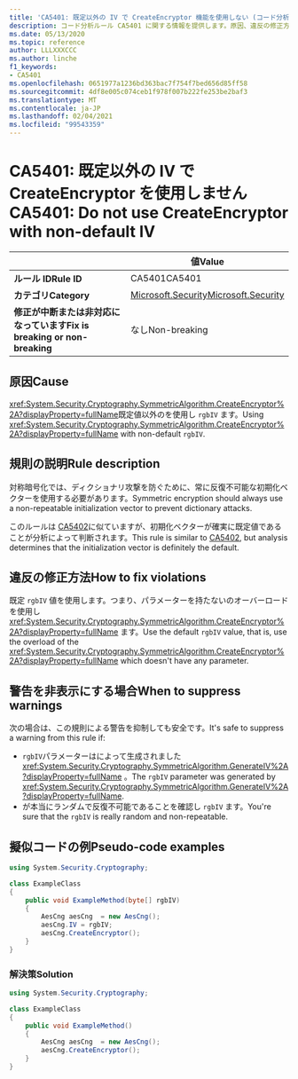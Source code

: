 ```yaml
---
title: 'CA5401: 既定以外の IV で CreateEncryptor 機能を使用しない (コード分析)'
description: コード分析ルール CA5401 に関する情報を提供します。原因、違反の修正方法、非表示にするタイミングなどが含まれます。
ms.date: 05/13/2020
ms.topic: reference
author: LLLXXXCCC
ms.author: linche
f1_keywords:
- CA5401
ms.openlocfilehash: 0651977a1236bd363bac7f754f7bed656d85ff58
ms.sourcegitcommit: 4df8e005c074ceb1f978f007b222fe253be2baf3
ms.translationtype: MT
ms.contentlocale: ja-JP
ms.lasthandoff: 02/04/2021
ms.locfileid: "99543359"
---
```

# <a name="ca5401-do-not-use-createencryptor-with-non-default-iv"></a><span data-ttu-id="56d2d-103">CA5401: 既定以外の IV で CreateEncryptor を使用しません</span><span class="sxs-lookup"><span data-stu-id="56d2d-103">CA5401: Do not use CreateEncryptor with non-default IV</span></span>

| | <span data-ttu-id="56d2d-104">値</span><span class="sxs-lookup"><span data-stu-id="56d2d-104">Value</span></span> |
|-|-|
| <span data-ttu-id="56d2d-105">**ルール ID**</span><span class="sxs-lookup"><span data-stu-id="56d2d-105">**Rule ID**</span></span> |<span data-ttu-id="56d2d-106">CA5401</span><span class="sxs-lookup"><span data-stu-id="56d2d-106">CA5401</span></span>|
| <span data-ttu-id="56d2d-107">**カテゴリ**</span><span class="sxs-lookup"><span data-stu-id="56d2d-107">**Category**</span></span> |[<span data-ttu-id="56d2d-108">Microsoft.Security</span><span class="sxs-lookup"><span data-stu-id="56d2d-108">Microsoft.Security</span></span>](security-warnings.md)|
| <span data-ttu-id="56d2d-109">**修正が中断または非対応になっています**</span><span class="sxs-lookup"><span data-stu-id="56d2d-109">**Fix is breaking or non-breaking**</span></span> |<span data-ttu-id="56d2d-110">なし</span><span class="sxs-lookup"><span data-stu-id="56d2d-110">Non-breaking</span></span>|

## <a name="cause"></a><span data-ttu-id="56d2d-111">原因</span><span class="sxs-lookup"><span data-stu-id="56d2d-111">Cause</span></span>

<span data-ttu-id="56d2d-112"><xref:System.Security.Cryptography.SymmetricAlgorithm.CreateEncryptor%2A?displayProperty=fullName>既定値以外のを使用し `rgbIV` ます。</span><span class="sxs-lookup"><span data-stu-id="56d2d-112">Using <xref:System.Security.Cryptography.SymmetricAlgorithm.CreateEncryptor%2A?displayProperty=fullName> with non-default `rgbIV`.</span></span>

## <a name="rule-description"></a><span data-ttu-id="56d2d-113">規則の説明</span><span class="sxs-lookup"><span data-stu-id="56d2d-113">Rule description</span></span>

<span data-ttu-id="56d2d-114">対称暗号化では、ディクショナリ攻撃を防ぐために、常に反復不可能な初期化ベクターを使用する必要があります。</span><span class="sxs-lookup"><span data-stu-id="56d2d-114">Symmetric encryption should always use a non-repeatable initialization vector to prevent dictionary attacks.</span></span>

<span data-ttu-id="56d2d-115">このルールは [CA5402](ca5402.md)に似ていますが、初期化ベクターが確実に既定値であることが分析によって判断されます。</span><span class="sxs-lookup"><span data-stu-id="56d2d-115">This rule is similar to [CA5402](ca5402.md), but analysis determines that the initialization vector is definitely the default.</span></span>

## <a name="how-to-fix-violations"></a><span data-ttu-id="56d2d-116">違反の修正方法</span><span class="sxs-lookup"><span data-stu-id="56d2d-116">How to fix violations</span></span>

<span data-ttu-id="56d2d-117">既定 `rgbIV` 値を使用します。つまり、パラメーターを持たないのオーバーロードを使用し <xref:System.Security.Cryptography.SymmetricAlgorithm.CreateEncryptor%2A?displayProperty=fullName> ます。</span><span class="sxs-lookup"><span data-stu-id="56d2d-117">Use the default `rgbIV` value, that is, use the overload of the <xref:System.Security.Cryptography.SymmetricAlgorithm.CreateEncryptor%2A?displayProperty=fullName> which doesn't have any parameter.</span></span>

## <a name="when-to-suppress-warnings"></a><span data-ttu-id="56d2d-118">警告を非表示にする場合</span><span class="sxs-lookup"><span data-stu-id="56d2d-118">When to suppress warnings</span></span>

<span data-ttu-id="56d2d-119">次の場合は、この規則による警告を抑制しても安全です。</span><span class="sxs-lookup"><span data-stu-id="56d2d-119">It's safe to suppress a warning from this rule if:</span></span>

- <span data-ttu-id="56d2d-120">`rgbIV`パラメーターはによって生成されました <xref:System.Security.Cryptography.SymmetricAlgorithm.GenerateIV%2A?displayProperty=fullName> 。</span><span class="sxs-lookup"><span data-stu-id="56d2d-120">The `rgbIV` parameter was generated by <xref:System.Security.Cryptography.SymmetricAlgorithm.GenerateIV%2A?displayProperty=fullName>.</span></span>
- <span data-ttu-id="56d2d-121">が本当にランダムで反復不可能であることを確認し `rgbIV` ます。</span><span class="sxs-lookup"><span data-stu-id="56d2d-121">You're sure that the `rgbIV` is really random and non-repeatable.</span></span>

## <a name="pseudo-code-examples"></a><span data-ttu-id="56d2d-122">擬似コードの例</span><span class="sxs-lookup"><span data-stu-id="56d2d-122">Pseudo-code examples</span></span>

```csharp
using System.Security.Cryptography;

class ExampleClass
{
    public void ExampleMethod(byte[] rgbIV)
    {
        AesCng aesCng  = new AesCng();
        aesCng.IV = rgbIV;
        aesCng.CreateEncryptor();
    }
}
```

### <a name="solution"></a><span data-ttu-id="56d2d-123">解決策</span><span class="sxs-lookup"><span data-stu-id="56d2d-123">Solution</span></span>

```csharp
using System.Security.Cryptography;

class ExampleClass
{
    public void ExampleMethod()
    {
        AesCng aesCng  = new AesCng();
        aesCng.CreateEncryptor();
    }
}
```
